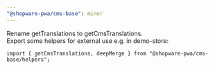 ```yaml
---
"@shopware-pwa/cms-base": minor
---
```


Rename getTranslations to getCmsTranslations.  
Export some helpers for external use e.g. in demo-store:

```
import { getCmsTranslations, deepMerge } from "@shopware-pwa/cms-base/helpers";
```
